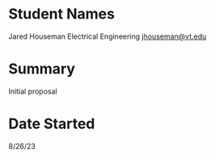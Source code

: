 # Student Names 
Jared Houseman
Electrical Engineering
jhouseman@vt.edu

# Summary
Initial proposal

# Date Started
8/26/23
